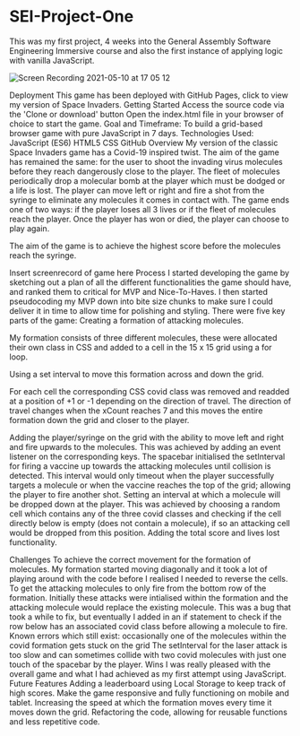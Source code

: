 # SEI-Project-One
This was my first project, 4 weeks into the General Assembly Software Engineering Immersive course and also the first instance of applying logic with vanilla JavaScript.

![Screen Recording 2021-05-10 at 17 05 12](https://user-images.githubusercontent.com/78035012/117689829-0fa99880-b1b2-11eb-8c91-24d40dd82b6a.gif)

Deployment 
This game has been deployed with GitHub Pages, click to view my version of Space Invaders. 
Getting Started
Access the source code via the 'Clone or download' button
Open the index.html file in your browser of choice to start the game.
Goal and Timeframe:
To build a grid-based browser game with pure JavaScript in 7 days.
Technologies Used:
JavaScript (ES6)
HTML5
CSS
GitHub
Overview
My version of the classic Space Invaders game has a Covid-19 inspired twist. The aim of the game has remained the same: for the user to shoot the invading virus molecules before they reach dangerously close to the player. The fleet of molecules periodically drop a molecular bomb at the player which must be dodged or a life is lost. The player can move left or right and fire a shot from the syringe to eliminate any molecules it comes in contact with. The game ends one of two ways: if the player loses all 3 lives or if the fleet of molecules reach the player. Once the player has won or died, the player can choose to play again. 

The aim of the game is to achieve the highest score before the molecules reach the syringe. 

Insert screenrecord of game here 
Process
I started developing the game by sketching out a plan of all the different functionalities the game should have, and ranked them to critical for MVP and Nice-To-Haves. I then started pseudocoding my MVP down into bite size chunks to make sure I could deliver it in time to allow time for polishing and styling.
There were five key parts of the game: 
Creating a formation of attacking molecules.

My formation consists of three different molecules, these were allocated their own class in CSS and added to a cell in the 15 x 15 grid using a for loop. 
 
Using a set interval to move this formation across and down the grid.
 

For each cell the corresponding CSS covid class was removed and readded at a position of +1 or -1 depending on the direction of travel. 
The direction of travel changes when the xCount reaches 7 and this moves the entire formation down the grid and closer to the player. 
 
Adding the player/syringe on the grid with the ability to move left and right and fire upwards to the molecules. 
This was achieved by adding an event listener on the corresponding keys. 
The spacebar initialised the setInterval for firing a vaccine up towards the attacking molecules until collision is detected. This interval would only timeout when the player successfully targets a molecule or when the vaccine reaches the top of the grid; allowing the player to fire another shot. 
Setting an interval at which a molecule will be dropped down at the player. 
This was achieved by choosing a random cell which contains any of the three covid classes and checking if the cell directly below is empty (does not contain a molecule), if so an attacking cell would be dropped from this position. 
Adding the total score and lives lost functionality.
 
Challenges 
To achieve the correct movement for the formation of molecules. My formation started moving diagonally and it took a lot of playing around with the code before I realised I needed to reverse the cells. 
To get the attacking molecules to only fire from the bottom row of the formation. Initially these attacks were intialised within the formation and the attacking molecule would replace the existing molecule. This was a bug that took a while to fix, but eventually I added in an if statement to check if the row below has an associated covid class before allowing a molecule to fire. 
Known errors which still exist: 
occasionally one of the molecules within the covid formation gets stuck on the grid
The setInterval for the laser attack is too slow and can sometimes collide with two covid molecules with just one touch of the spacebar by the player. 
Wins
I was really pleased with the overall game and what I had achieved as my first attempt using JavaScript. 
Future Features
Adding a leaderboard using Local Storage to keep track of high scores.
Make the game responsive and fully functioning on mobile and tablet. 
Increasing the speed at which the formation moves every time it moves down the grid. 
Refactoring the code, allowing for reusable functions and less repetitive code. 
 
